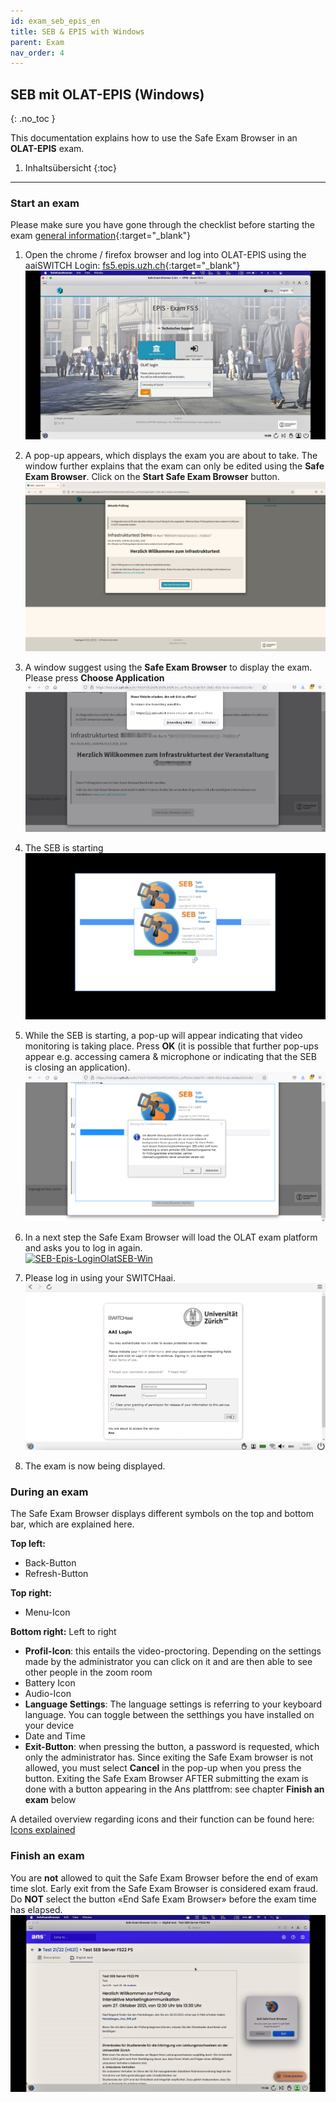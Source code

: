 ```yaml
---
id: exam_seb_epis_en
title: SEB & EPIS with Windows
parent: Exam
nav_order: 4
---
```


## SEB mit OLAT-EPIS (Windows)
{: .no_toc }

This documentation explains how to use the Safe Exam Browser in an **OLAT-EPIS** exam.

1. Inhaltsübersicht
{:toc}

---

### Start an exam
Please make sure you have gone through the checklist before starting the exam [general information](https://uzh-oec.github.io/seb-en/exam_general_en.html){:target="_blank"}

1. Open the chrome / firefox browser and log into OLAT-EPIS using the aaiSWITCH Login: [fs5.epis.uzh.ch](fs5.epis.uzh.ch){:target="_blank"}
[![SEB-OLAT-Login](assets/SEB_Olat_Login.png)](assets/SEB_Olat_Login.png)

1. A pop-up appears, which displays the exam you are about to take. The window further explains that the exam can only be edited using the **Safe Exam Browser**. Click on the **Start Safe Exam Browser** button.
[![SEB-Epis-start-Win](assets/SEB_Epis_openbrowser.jpg)](assets/SEB_Epis_openbrowser.jpg)

1. A window suggest using the **Safe Exam Browser** to display the exam. Please press **Choose Application**
[![SEB-Epis-Popup-Win](assets/SEB_Epis_popup_win.png)](assets/SEB_Epis_popup_win.png)

1. The SEB is starting
[![SEB-Ans-start](assets/SEB_Ans_start.png)](assets/SEB_Ans_start.png)

1. While the SEB is starting, a pop-up will appear indicating that video monitoring is taking place. Press **OK** (it is possible that further pop-ups appear e.g. accessing camera & microphone or indicating that the SEB is closing an application).
[![SEB-Epis-startSEB-Win](assets/SEB_Epis_remoteproctoring_win.png)](assets/SEB_Epis_remoteproctoring_win.png)

1. In a next step the Safe Exam Browser will load the OLAT exam platform and asks you to log in again.  
[![SEB-Epis-LoginOlatSEB-Win](assets/SEB_Epis_LoginOlatSEB_win.jpg)](assets/SEB_Epis_LoginOlatSEB_win.jpg)

1. Please log in using your SWITCHaai.
[![SEB-Epis-LoginOlatSEBAAI-Mac](assets/SEB_Epis_AAILogin_win.png)](assets/SEB_Epis_AAILogin_win.png)

1. The exam is now being displayed.


### During an exam

The Safe Exam Browser displays different symbols on the top and bottom bar, which are explained here.

**Top left:** 
* Back-Button
* Refresh-Button

**Top right:**
* Menu-Icon

**Bottom right:**
Left to right
* **Profil-Icon**: this entails the video-proctoring. Depending on the settings made by the administrator you can click on it and are then able to see other people in the zoom room
* Battery Icon
* Audio-Icon
* **Language Settings**: The language settings is referring to your keyboard language. You can toggle between the setthings you have installed on your device
* Date and Time
* **Exit-Button**: when pressing the button, a password is requested, which only the administrator has. Since exiting the Safe Exam browser is not allowed, you must select **Cancel** in the pop-up when you press the button. Exiting the Safe Exam Browser AFTER submitting the exam is done with a button appearing in the Ans plattfrom: see chapter **Finish an exam** below

A detailed overview regarding icons and their function can be found here:
[Icons explained](./icons_explained.md)

### Finish an exam
You are **not** allowed to quit the Safe Exam Browser before the end of exam time slot. Early exit from the Safe Exam Browser is considered exam fraud. Do **NOT** select the button «End Safe Exam Browser» before the exam time has elapsed.
[![SEB-Ans-QuitBrowser](assets/SEB_Ans_donotquit.png)](assets/SEB_Ans_donotquit.png)